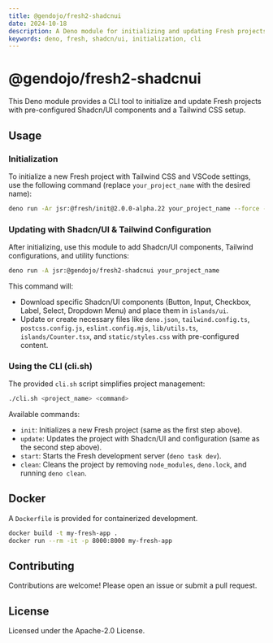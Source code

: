 ```yaml
---
title: @gendojo/fresh2-shadcnui
date: 2024-10-18
description: A Deno module for initializing and updating Fresh projects with Shadcn/UI components.
keywords: deno, fresh, shadcn/ui, initialization, cli
---
```


# @gendojo/fresh2-shadcnui

This Deno module provides a CLI tool to initialize and update Fresh projects with pre-configured Shadcn/UI components and a Tailwind CSS setup.

## Usage

### Initialization

To initialize a new Fresh project with Tailwind CSS and VSCode settings, use the following command (replace `your_project_name` with the desired name):

```bash
deno run -Ar jsr:@fresh/init@2.0.0-alpha.22 your_project_name --force --tailwind --vscode
```

### Updating with Shadcn/UI & Tailwind Configuration

After initializing, use this module to add Shadcn/UI components, Tailwind configurations, and utility functions:

```bash
deno run -A jsr:@gendojo/fresh2-shadcnui your_project_name
```
This command will:

- Download specific Shadcn/UI components (Button, Input, Checkbox, Label, Select, Dropdown Menu) and place them in `islands/ui`.
- Update or create necessary files like `deno.json`, `tailwind.config.ts`, `postcss.config.js`, `eslint.config.mjs`, `lib/utils.ts`, `islands/Counter.tsx`, and `static/styles.css` with pre-configured content.

### Using the CLI (cli.sh)

The provided `cli.sh` script simplifies project management:

```bash
./cli.sh <project_name> <command>
```

Available commands:

- `init`: Initializes a new Fresh project (same as the first step above).
- `update`: Updates the project with Shadcn/UI and configuration (same as the second step above).
- `start`: Starts the Fresh development server (`deno task dev`).
- `clean`: Cleans the project by removing `node_modules`, `deno.lock`, and running `deno clean`.

## Docker

A `Dockerfile` is provided for containerized development.

```bash
docker build -t my-fresh-app .
docker run --rm -it -p 8000:8000 my-fresh-app
```

## Contributing

Contributions are welcome! Please open an issue or submit a pull request.

## License

Licensed under the Apache-2.0 License.